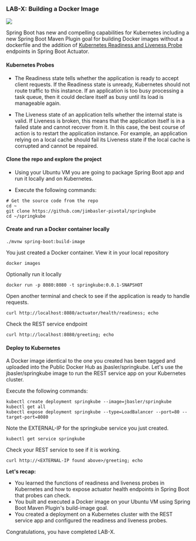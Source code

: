 
### LAB-X: Building a Docker Image

![](./images/lab.png)

Spring Boot has new and compelling capabilities for Kubernetes including 
a new Spring Boot Maven Plugin goal for building Docker images without a dockerfile and the addition of
[Kubernetes Readiness and Liveness Probe](https://kubernetes.io/docs/tasks/configure-pod-container/configure-liveness-readiness-startup-probes/)
endpoints in Spring Boot Actuator.

#### Kubernetes Probes
- The Readiness state tells whether the application is ready to accept client requests. If the Readiness state is 
unready, Kubernetes should not route traffic to this instance. If an application is too busy processing a task queue, 
then it could declare itself as busy until its load is manageable again.

- The Liveness state of an application tells whether the internal state is valid. If Liveness is broken, this means 
that the application itself is in a failed state and cannot recover from it. In this case, the best course of action is 
to restart the application instance. For example, an application relying on a local cache should fail its Liveness 
state if the local cache is corrupted and cannot be repaired.

#### Clone the repo and explore the project
- Using your Ubuntu VM you are going to package Spring Boot app and run it locally and on Kubernetes.

- Execute the following commands:

```
# Get the source code from the repo
cd ~ 
git clone https://github.com/jimbasler-pivotal/springkube  
cd ~/springkube
```




#### Create and run a Docker container locally
```
./mvnw spring-boot:build-image
```

You just created a Docker container. View it in your local repository
```
docker images
```

Optionally run it locally
```
docker run -p 8080:8080 -t springkube:0.0.1-SNAPSHOT
```

Open another terminal and check to see if the application is ready to handle requests.
```
curl http://localhost:8080/actuator/health/readiness; echo
```

Check the REST service endpoint
```
curl http://localhost:8080/greeting; echo
```

#### Deploy to Kubernetes

A Docker image identical to the one you created has been tagged and uploaded into the Public Docker Hub as 
jbasler/springkube. Let's use the jbasler/springkube image to run the REST service app on your Kubernetes cluster.

Execute the following commands:
```
kubectl create deployment springkube --image=jbasler/springkube
kubectl get all
kubectl expose deployment springkube --type=LoadBalancer --port=80 --target-port=8080
```

Note the EXTERNAL-IP for the springkube service you just created.
```
kubectl get service springkube
```

Check your REST service to see if it is working.
```
curl http://<EXTERNAL-IP found above>/greeting; echo
```
 
**Let's recap:** 

- You learned the functions of readiness and liveness probes in Kubernetes and how to expose actuator health endpoints 
in Spring Boot that probes can check.
- You built and executed a Docker image on your Ubuntu VM using Spring Boot Maven Plugin's build-image goal.
- You created a deployment on a Kubernetes cluster with the REST service app and configured the readiness and liveness 
probes.

Congratulations, you have completed LAB-X.